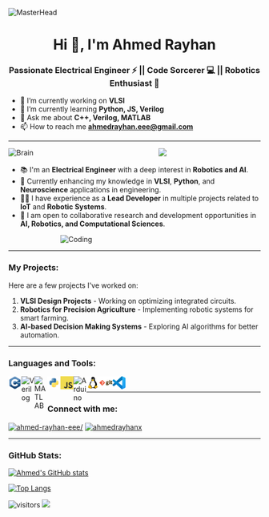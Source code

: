 <!-- Master Header -->
![MasterHead](https://user-images.githubusercontent.com/74038190/225813708-98b745f2-7d22-48cf-9150-083f1b00d6c9.gif)

<h1 align="center">Hi 👋, I'm Ahmed Rayhan</h1>
<h3 align="center">Passionate Electrical Engineer ⚡ || Code Sorcerer 💻 || Robotics Enthusiast 🤖</h3>

<!-- About me section -->
- 🔭 I’m currently working on **VLSI**
- 🌱 I’m currently learning **Python, JS, Verilog**
- 💬 Ask me about **C++, Verilog, MATLAB**
- 📫 How to reach me **ahmedrayhan.eee@gmail.com**

---

<!-- New Template Content -->
<img align="left" alt="Brain" width="300" src="http://gifimage.net/wp-content/uploads/2017/10/cerebro-gif-tumblr-3.gif">
<img src="https://github.com/vimalverma558/vimalverma558/blob/v2/img/hello.gif" width="20%">

- 📚 I'm an **Electrical Engineer** with a deep interest in **Robotics and AI**.
- 🧠 Currently enhancing my knowledge in **VLSI**, **Python**, and **Neuroscience** applications in engineering.
- 👨‍💻 I have experience as a **Lead Developer** in multiple projects related to **IoT** and **Robotic Systems**.
- 🤖 I am open to collaborative research and development opportunities in **AI, Robotics, and Computational Sciences**.

<img align="right" alt="Coding" width="400" src="https://cdn.dribbble.com/users/2646423/screenshots/5507196/computer.gif">
<br />

---

### My Projects:
Here are a few projects I've worked on:

1. **VLSI Design Projects** - Working on optimizing integrated circuits.
2. **Robotics for Precision Agriculture** - Implementing robotic systems for smart farming.
3. **AI-based Decision Making Systems** - Exploring AI algorithms for better automation.

---

### Languages and Tools:

<img align="left" alt="C++" width="26px" src="https://raw.githubusercontent.com/github/explore/80688e429a7d4ef2fca1e82350fe8e3517d3494d/topics/cpp/cpp.png" />
<img align="left" alt="Verilog" width="26px" src="https://upload.wikimedia.org/wikipedia/commons/3/3b/Verilog_logo.svg" />
<img align="left" alt="MATLAB" width="26px" src="https://upload.wikimedia.org/wikipedia/commons/2/21/Matlab_Logo.png" />
<img align="left" alt="Python" width="26px" src="https://raw.githubusercontent.com/github/explore/80688e429a7d4ef2fca1e82350fe8e3517d3494d/topics/python/python.png" />
<img align="left" alt="JavaScript" width="26px" src="https://raw.githubusercontent.com/github/explore/80688e429a7d4ef2fca1e82350fe8e3517d3494d/topics/javascript/javascript.png" />
<img align="left" alt="Arduino" width="26px" src="https://cdn.worldvectorlogo.com/logos/arduino-1.svg" />
<img align="left" alt="Linux" width="26px" src="https://raw.githubusercontent.com/github/explore/80688e429a7d4ef2fca1e82350fe8e3517d3494d/topics/linux/linux.png" />
<img align="left" alt="Git" width="26px" src="https://raw.githubusercontent.com/github/explore/80688e429a7d4ef2fca1e82350fe8e3517d3494d/topics/git/git.png" />
<img align="left" alt="VS Code" width="26px" src="https://raw.githubusercontent.com/github/explore/80688e429a7d4ef2fca1e82350fe8e3517d3494d/topics/visual-studio-code/visual-studio-code.png" />
<br />

---

### Connect with me:

<p align="left">
  <a href="https://linkedin.com/in/ahmed-rayhan-eee/" target="blank"><img align="center" src="https://raw.githubusercontent.com/rahuldkjain/github-profile-readme-generator/master/src/images/icons/Social/linked-in-alt.svg" alt="ahmed-rayhan-eee/" height="30" width="40" /></a>
  <a href="https://fb.com/ahmedrayhanx" target="blank"><img align="center" src="https://raw.githubusercontent.com/rahuldkjain/github-profile-readme-generator/master/src/images/icons/Social/facebook.svg" alt="ahmedrayhanx" height="30" width="40" /></a>
</p>

---

### GitHub Stats:

[![Ahmed's GitHub stats](https://github-readme-stats.vercel.app/api?username=ahmed-rayhan&theme=graywhite&show_icons=true)](https://github.com/ahmed-rayhan/github-readme-stats)

[![Top Langs](https://github-readme-stats.vercel.app/api/top-langs/?username=ahmed-rayhan&layout=compact&theme=graywhite)](https://github.com/ahmed-rayhan/github-readme-stats)

![visitors](https://visitor-badge.glitch.me/badge?page_id=ahmed-rayhan.visitor-badge)
<img src="https://media.giphy.com/media/jpVnC65DmYeyRL4LHS/giphy.gif" width="20%">
